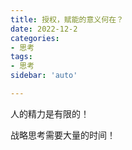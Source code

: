 ```yaml
---
title: 授权，赋能的意义何在？
date: 2022-12-2
categories:
- 思考
tags:
- 思考
sidebar: 'auto'

---
```


人的精力是有限的！

战略思考需要大量的时间！

